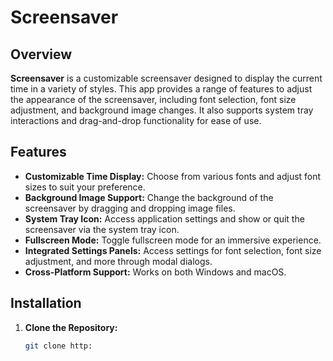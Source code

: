 # Screensaver 

## Overview

**Screensaver** is a customizable screensaver designed to display the current time in a variety of styles. This app provides a range of features to adjust the appearance of the screensaver, including font selection, font size adjustment, and background image changes. It also supports system tray interactions and drag-and-drop functionality for ease of use.

## Features

- **Customizable Time Display:** Choose from various fonts and adjust font sizes to suit your preference.
- **Background Image Support:** Change the background of the screensaver by dragging and dropping image files.
- **System Tray Icon:** Access application settings and show or quit the screensaver via the system tray icon.
- **Fullscreen Mode:** Toggle fullscreen mode for an immersive experience.
- **Integrated Settings Panels:** Access settings for font selection, font size adjustment, and more through modal dialogs.
- **Cross-Platform Support:** Works on both Windows and macOS.

## Installation

1. **Clone the Repository:**

   ```bash
   git clone http:
   ```
